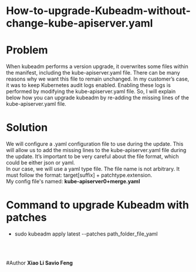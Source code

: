 # How-to-upgrade-Kubeadm-without-change-kube-apiserver.yaml

# Problem
When kubeadm performs a version upgrade, it overwrites some files within the manifest, including the kube-apiserver.yaml file. There can be many reasons why we want this file to remain unchanged. In my customer’s case, it was to keep Kubernetes audit logs enabled. Enabling these logs is performed by modifying the kube-apiserver.yaml file. So, I will explain below how you can upgrade kubeadm by re-adding the missing lines of the kube-apiserver.yaml file. 
# Solution
We will configure a .yaml configuration file to use during the update. This will allow us to add the missing lines to the kube-apiserver.yaml file during the update. It’s important to be very careful about the file format, which could be either json or yaml.  <br>
In our case, we will use a yaml type file. The file name is not arbitrary. It must follow the format: target[suffix] + patchtype.extension.  <br>
My config file's named: **kube-apiserver0+merge.yaml**

# Command to upgrade Kubeadm with patches 
 - sudo kubeadm apply latest --patches path_folder_file_yaml

<br> <br>


#Author
<b>Xiao Li Savio Feng</b>
